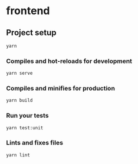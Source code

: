 # frontend

## Project setup

```bash
yarn
```

### Compiles and hot-reloads for development

```bash
yarn serve
```

### Compiles and minifies for production

```bash
yarn build
```

### Run your tests

```bash
yarn test:unit
```

### Lints and fixes files

```bash
yarn lint
```
